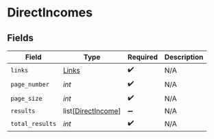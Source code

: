 # DirectIncomes


## Fields

| Field                                                     | Type                                                      | Required                                                  | Description                                               |
| --------------------------------------------------------- | --------------------------------------------------------- | --------------------------------------------------------- | --------------------------------------------------------- |
| `links`                                                   | [Links](../../models/shared/links.md)                     | :heavy_check_mark:                                        | N/A                                                       |
| `page_number`                                             | *int*                                                     | :heavy_check_mark:                                        | N/A                                                       |
| `page_size`                                               | *int*                                                     | :heavy_check_mark:                                        | N/A                                                       |
| `results`                                                 | list[[DirectIncome](../../models/shared/directincome.md)] | :heavy_minus_sign:                                        | N/A                                                       |
| `total_results`                                           | *int*                                                     | :heavy_check_mark:                                        | N/A                                                       |